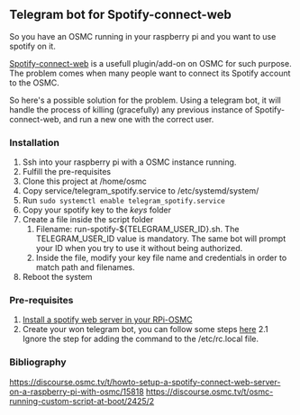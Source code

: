 ## Telegram bot for Spotify-connect-web

So you have an OSMC running in your raspberry pi and you want to use spotify on it.

[Spotify-connect-web](https://github.com/Fornoth/spotify-connect-web) is a usefull plugin/add-on on OSMC for such
purpose.
The problem comes when many people want to connect its Spotify account to the OSMC.

So here's a possible solution for the problem. Using a telegram bot, it will handle the process of killing
(gracefully) any previous instance of Spotify-connect-web, and run a new one with the correct user.


### Installation

1. Ssh into your raspberry pi with a OSMC instance running.
2. Fulfill the pre-requisites
3. Clone this project at /home/osmc
4. Copy service/telegram_spotify.service to /etc/systemd/system/
5. Run ```sudo systemctl enable telegram_spotify.service```
6. Copy your spotify key to the *keys* folder
7. Create a file inside the script folder
    1. Filename: run-spotify-${TELEGRAM_USER_ID}.sh. The TELEGRAM_USER_ID value is mandatory. The same bot will prompt
    your ID when you try to use it without being authorized.
    2. Inside the file, modify your key file name and credentials in order to match path and filenames.
8. Reboot the system

### Pre-requisites

1. [Install a spotify web server in your RPi-OSMC](https://discourse.osmc.tv/t/howto-setup-a-spotify-connect-web-server-on-a-raspberry-pi-with-osmc/15818)
2. Create your won telegram bot, you can follow some steps [here](https://github.com/Viperey/telegram_transmission/blob/master/README.md)
    2.1 Ignore the step for adding the command to the /etc/rc.local file.


### Bibliography

https://discourse.osmc.tv/t/howto-setup-a-spotify-connect-web-server-on-a-raspberry-pi-with-osmc/15818
https://discourse.osmc.tv/t/osmc-running-custom-script-at-boot/2425/2